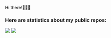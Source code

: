 Hi there!👨🏽‍💻

### Here are statistics about my public repos:

![](https://github-profile-summary-cards.vercel.app/api/cards/repos-per-language?username=LostHopes&theme=gruvbox)
![](https://github-profile-summary-cards.vercel.app/api/cards/profile-details?username=LostHopes&theme=gruvbox)

